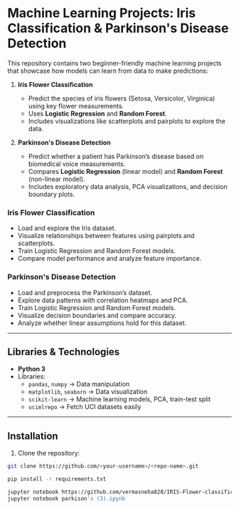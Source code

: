 # Machine Learning Projects: Iris Classification & Parkinson's Disease Detection

This repository contains two beginner-friendly machine learning projects that showcase how models can learn from data to make predictions:

1. **Iris Flower Classification**  
   - Predict the species of iris flowers (Setosa, Versicolor, Virginica) using key flower measurements.  
   - Uses **Logistic Regression** and **Random Forest**.  
   - Includes visualizations like scatterplots and pairplots to explore the data.

2. **Parkinson's Disease Detection**  
   - Predict whether a patient has Parkinson’s disease based on biomedical voice measurements.  
   - Compares **Logistic Regression** (linear model) and **Random Forest** (non-linear model).  
   - Includes exploratory data analysis, PCA visualizations, and decision boundary plots.


### Iris Flower Classification
- Load and explore the Iris dataset.  
- Visualize relationships between features using pairplots and scatterplots.  
- Train Logistic Regression and Random Forest models.  
- Compare model performance and analyze feature importance.

### Parkinson's Disease Detection
- Load and preprocess the Parkinson’s dataset.  
- Explore data patterns with correlation heatmaps and PCA.  
- Train Logistic Regression and Random Forest models.  
- Visualize decision boundaries and compare accuracy.  
- Analyze whether linear assumptions hold for this dataset.

---

## Libraries & Technologies
- **Python 3**  
- Libraries:
  - `pandas`, `numpy` → Data manipulation  
  - `matplotlib`, `seaborn` → Data visualization  
  - `scikit-learn` → Machine learning models, PCA, train-test split  
  - `ucimlrepo` → Fetch UCI datasets easily  

---

## Installation

1. Clone the repository:
```bash
git clone https://github.com/<your-username>/<repo-name>.git

pip install -r requirements.txt

jupyter notebook https://github.com/vermasneha828/IRIS-Flower-classification-Parkison-/blob/main/classification_with_logistic_regression_and_random_forests.ipynb
jupyter notebook parkison's (3).ipynb

